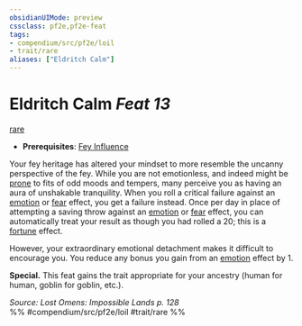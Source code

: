 ```yaml
---
obsidianUIMode: preview
cssclass: pf2e,pf2e-feat
tags:
- compendium/src/pf2e/loil
- trait/rare
aliases: ["Eldritch Calm"]
---
```

# Eldritch Calm  *Feat 13*  
[rare](../../rules/traits/rare.md)  

- **Prerequisites**: [Fey Influence](fey-influence-loil.md)

Your fey heritage has altered your mindset to more resemble the uncanny perspective of the fey. While you are not emotionless, and indeed might be [prone](../../rules/conditions.md#Prone) to fits of odd moods and tempers, many perceive you as having an aura of unshakable tranquility. When you roll a critical failure against an [emotion](../../rules/traits/emotion.md) or [fear](../../rules/traits/fear.md) effect, you get a failure instead. Once per day in place of attempting a saving throw against an [emotion](../../rules/traits/emotion.md) or [fear](../../rules/traits/fear.md) effect, you can automatically treat your result as though you had rolled a 20; this is a [fortune](../../rules/traits/fortune.md) effect.

However, your extraordinary emotional detachment makes it difficult to encourage you. You reduce any bonus you gain from an [emotion](../../rules/traits/emotion.md) effect by 1.

**Special.** This feat gains the trait appropriate for your ancestry (human for human, goblin for goblin, etc.).

*Source: Lost Omens: Impossible Lands p. 128*  
%% #compendium/src/pf2e/loil #trait/rare %%